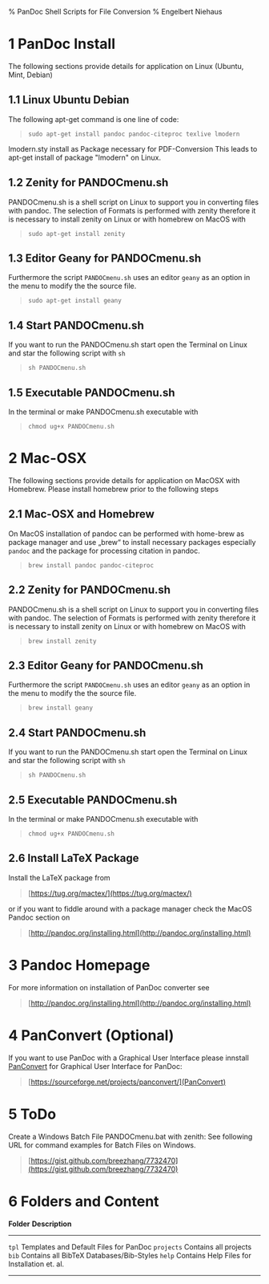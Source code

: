 % PanDoc Shell Scripts for File Conversion
% Engelbert Niehaus

1 PanDoc Install
================
The following sections provide details for application on Linux (Ubuntu, Mint, Debian)

1.1 Linux Ubuntu Debian
-----------------------
The following apt-get command is one line of code:

> `sudo apt-get install pandoc pandoc-citeproc texlive lmodern`

lmodern.sty install as Package necessary for PDF-Conversion 
This leads to apt-get install of package "lmodern" on Linux.

1.2 Zenity for PANDOCmenu.sh 
-----------------------------
PANDOCmenu.sh is a shell script on Linux to support you in converting
  files with pandoc. The selection of Formats is performed with zenity therefore 
  it is necessary to install zenity on Linux or with homebrew on MacOS with

>  `sudo apt-get install zenity`

1.3 Editor Geany for PANDOCmenu.sh 
----------------------------------
Furthermore the script `PANDOCmenu.sh` uses an editor `geany` as an option in the menu
to modify the the source file.

>  `sudo apt-get install geany`


1.4 Start PANDOCmenu.sh 
-----------------------

If you want to run the PANDOCmenu.sh start open the Terminal on Linux and star
the following script with `sh`

>  `sh PANDOCmenu.sh`

1.5 Executable PANDOCmenu.sh 
----------------------------
In the terminal or make PANDOCmenu.sh executable with 

>  `chmod ug+x PANDOCmenu.sh `


2 Mac-OSX
=========
The following sections provide details for application on MacOSX with Homebrew.
Please install homebrew prior to the following steps

2.1 Mac-OSX and Homebrew
-----------------------

On MacOS installation of pandoc can be performed with home-brew as package 
manager and use „brew“ to install necessary packages especially `pandoc` 
and the package for processing citation in pandoc.

> `brew install pandoc pandoc-citeproc`

2.2 Zenity for PANDOCmenu.sh 
-----------------------------
PANDOCmenu.sh is a shell script on Linux to support you in converting
  files with pandoc. The selection of Formats is performed with zenity therefore 
  it is necessary to install zenity on Linux or with homebrew on MacOS with

>  `brew install zenity`

2.3 Editor Geany for PANDOCmenu.sh 
----------------------------------
Furthermore the script `PANDOCmenu.sh` uses an editor `geany` as an option in the menu
to modify the the source file.

>  `brew install geany`


2.4 Start PANDOCmenu.sh 
-----------------------

If you want to run the PANDOCmenu.sh start open the Terminal on Linux and star
the following script with `sh`

>  `sh PANDOCmenu.sh` 

2.5 Executable PANDOCmenu.sh 
----------------------------
In the terminal or make PANDOCmenu.sh executable with 

>  `chmod ug+x PANDOCmenu.sh `

2.6 Install LaTeX Package
-------------------------
Install the LaTeX package from 

> [https://tug.org/mactex/](https://tug.org/mactex/)

or if you want to fiddle around with a package manager check the MacOS Pandoc 
section on 

> [http://pandoc.org/installing.html](http://pandoc.org/installing.html)
  
3 Pandoc Homepage
=================
For more information on installation of PanDoc converter see

>   [http://pandoc.org/installing.html](http://pandoc.org/installing.html)

4 PanConvert (Optional)
=======================
If you want to use PanDoc with a Graphical User Interface please 
innstall [PanConvert](https://sourceforge.net/projects/panconvert/) for Graphical User Interface for PanDoc:

>   [https://sourceforge.net/projects/panconvert/](PanConvert)

5 ToDo
======
Create a Windows Batch File PANDOCmenu.bat with zenith:
See following URL for command examples for Batch Files on Windows.

>  [https://gist.github.com/breezhang/7732470](https://gist.github.com/breezhang/7732470)


6 Folders and Content 
=====================

**Folder**            **Description**
--------------------  ----------------------------------------------         
`tpl`                 Templates and Default Files for PanDoc
`projects`            Contains all projects 
`bib`                 Contains all BibTeX Databases/Bib-Styles
`help`                Contains Help Files for Installation et. al.
--------------------  ----------------------------------------------




